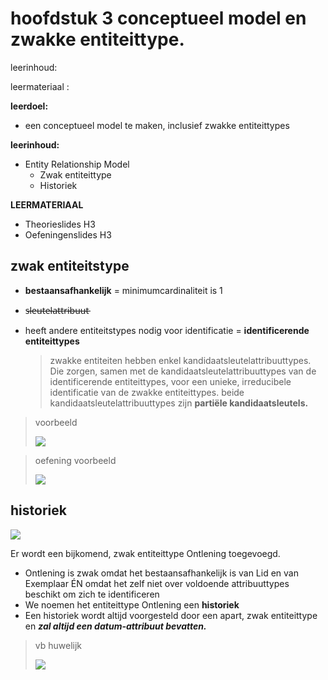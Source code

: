 # hoofdstuk 3 conceptueel model en zwakke entiteittype.

leerinhoud:


leermateriaal :



**leerdoel:** 

- een conceptueel model te maken, inclusief zwakke entiteittypes

**leerinhoud:**

- Entity Relationship Model
  - Zwak entiteittype
  - Historiek


**LEERMATERIAAL**

- Theorieslides H3
- Oefeningenslides H3



## **zwak entiteitstype**  

- **bestaansafhankelijk** = minimumcardinaliteit is 1

- s̶l̶e̶u̶t̶e̶l̶a̶t̶t̶r̶i̶b̶u̶u̶t̶ 

- heeft andere entiteitstypes nodig voor identificatie = **identificerende entiteittypes**

  > zwakke entiteiten hebben enkel kandidaatsleutelattribuuttypes. Die zorgen, samen met de kandidaatsleutelattribuuttypes van de identificerende entiteittypes, voor een unieke, irreducibele identificatie van de zwakke entiteittypes. beide kandidaatsleutelattribuuttypes zijn **partiële kandidaatsleutels.**



> voorbeeld
>
> <img src="https://res.cloudinary.com/dri8yyakb/image/upload/v1609402609/db-h3_w60te9.png" />



> oefening voorbeeld
>
> <img src="https://res.cloudinary.com/dri8yyakb/image/upload/v1609404251/db-h3-Page-2_fjqolv.png"/>



## historiek

<img src="https://res.cloudinary.com/dri8yyakb/image/upload/v1609404990/db-h3-Page-3_j8g2tm.png"/>



Er wordt een bijkomend, zwak entiteittype Ontlening toegevoegd. 

- Ontlening is zwak omdat het bestaansafhankelijk is van Lid en van Exemplaar ÉN omdat het zelf niet over voldoende attribuuttypes beschikt om zich te identificeren 
- We noemen het entiteittype Ontlening een **historiek**
- Een historiek wordt altijd voorgesteld door een apart, zwak entiteittype en ***zal altijd een datum-attribuut bevatten.***

> vb huwelijk
>
> <img src="https://res.cloudinary.com/dri8yyakb/image/upload/v1609405478/db-h3-Page-4_k76yrz.png"/>

